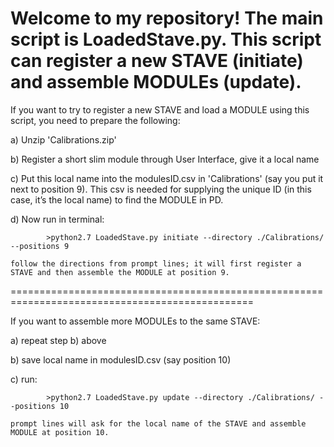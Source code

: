 Welcome to my repository!
The main script is LoadedStave.py. This script can register a new STAVE (initiate) and assemble MODULEs (update).
========================================================================================================================

If you want to try to register a new STAVE and load a MODULE using this script, you need to prepare the following:

a)  Unzip  'Calibrations.zip'

b)	Register a short slim module through User Interface, give it a local name

c)	Put this local name into the modulesID.csv in 'Calibrations' (say you put it next to position 9).
    This csv is needed for supplying the unique ID (in this case, it’s the local name) to find the MODULE in PD.

d)	Now run in terminal:
```
        >python2.7 LoadedStave.py initiate --directory ./Calibrations/ --positions 9
```
    follow the directions from prompt lines; it will first register a STAVE and then assemble the MODULE at position 9.

================================================================================================

If you want to assemble more MODULEs to the same STAVE:

a) repeat step b) above

b) save local name in modulesID.csv (say position 10)

c) run:
```
        >python2.7 LoadedStave.py update --directory ./Calibrations/ --positions 10
```
    prompt lines will ask for the local name of the STAVE and assemble MODULE at position 10.
